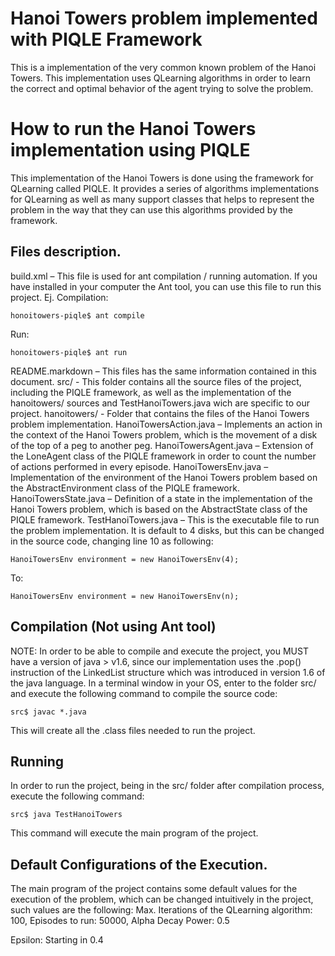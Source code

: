# Hanoi Towers problem implemented with PIQLE Framework

This is a implementation of the very common known problem of the Hanoi Towers. This implementation uses QLearning algorithms in order to learn the correct and optimal behavior of the agent trying to solve the problem.

# How to run the Hanoi Towers implementation using PIQLE

This implementation of the Hanoi Towers is done using the framework for QLearning called PIQLE. It provides a series of algorithms implementations for QLearning as well as many support classes that helps to represent the problem in the way that they can use this algorithms provided by the framework.

## Files description.

build.xml – This file is used for ant compilation / running automation. If you have installed in your computer the Ant tool, you can use this file to run this project. Ej. Compilation:

    honoitowers-piqle$ ant compile

Run:

    honoitowers-piqle$ ant run
    
README.markdown – This files has the same information contained in this document.
src/ - This folder contains all the source files of the project, including the PIQLE framework, as well as the implementation of the hanoitowers/ sources and TestHanoiTowers.java wich are specific to our project.
hanoitowers/ - Folder that contains the files of the Hanoi Towers problem implementation.
HanoiTowersAction.java – Implements an action in the context of the Hanoi Towers problem, which is the movement of a disk of the top of a peg to another peg.
HanoiTowersAgent.java – Extension of the LoneAgent class of the PIQLE framework in order to count the number of actions performed in every episode.
HanoiTowersEnv.java – Implementation of the environment of the Hanoi Towers problem based on the AbstractEnvironment class of the PIQLE framework.
HanoiTowersState.java – Definition of a state in the implementation of the Hanoi Towers problem, which is based on the AbstractState class of the PIQLE framework.
TestHanoiTowers.java – This is the executable file to run the problem implementation. It is default to 4 disks, but this can be changed in the source code, changing line 10 as following:
    
    HanoiTowersEnv environment = new HanoiTowersEnv(4);

To:

    HanoiTowersEnv environment = new HanoiTowersEnv(n);

## Compilation (Not using Ant tool)

NOTE: In order to be able to compile and execute the project, you MUST have a version of java > v1.6, since our implementation uses the .pop() instruction of the LinkedList structure which was introduced in version 1.6 of the java language.
In a terminal window in your OS, enter to the folder src/ and execute the following command to compile the source code:

    src$ javac *.java

This will create all the .class files needed to run the project.

## Running

In order to run the project, being in the src/ folder after compilation process, execute the following command:

    src$ java TestHanoiTowers

This command will execute the main program of the project.

## Default Configurations of the Execution.

The main program of the project contains some default values for the execution of the problem, which can be changed intuitively in the project, such values are the following:
Max. Iterations of the QLearning algorithm: 100, Episodes to run: 50000, Alpha Decay Power: 0.5

Epsilon: Starting in 0.4
